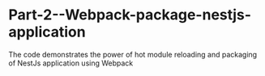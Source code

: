 # Part-2--Webpack-package-nestjs-application
The code demonstrates the power of hot module reloading and packaging of NestJs application using Webpack
